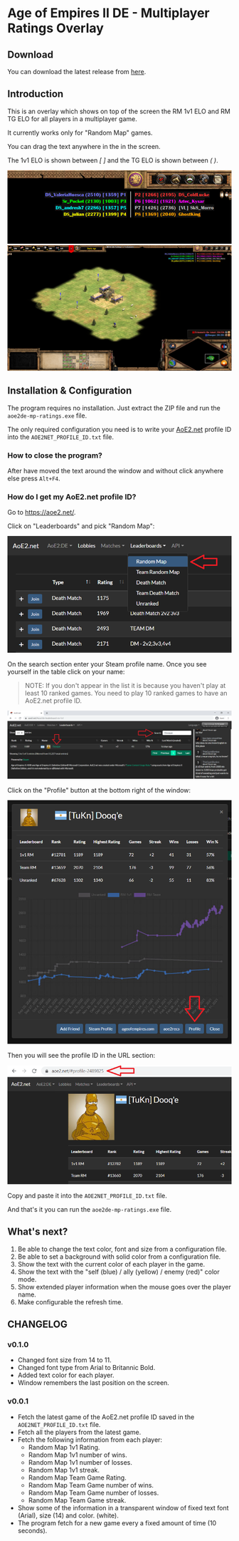 # Age of Empires II DE - Multiplayer Ratings Overlay

## Download

You can download the latest release from [here](https://github.com/Dooque/aoe2-de-mp-ratings/archive/refs/tags/v0.1.0.zip).

## Introduction

This is an overlay which shows on top of the screen the RM 1v1 ELO and RM TG ELO for all players in a multiplayer game.

It currently works only for "Random Map" games.

You can drag the text anywhere in the in the screen.

The 1v1 ELO is shown between *[ ]* and the TG ELO is shown between *( )*.

![](./res/picture1.png)
![](./res/picture2.png)

## Installation & Configuration

The program requires no installation. Just extract the ZIP file and run the `aoe2de-mp-ratings.exe` file.

The only required configuration you need is to write your [AoE2.net](https://aoe2.net) profile ID into the `AOE2NET_PROFILE_ID.txt` file.

### How to close the program?

After have moved the text around the window and without click anywhere else press `Alt+F4`.

### How do I get my AoE2.net profile ID?

Go to https://aoe2.net/.

Click on "Leaderboards" and pick "Random Map":

![](./res/picture3.png)

On the search section enter your Steam profile name. Once you see yourself in the table click on your name:

> NOTE: If you don't appear in the list it is because you haven't play at least 10 ranked games. You need to play 10 ranked games to have an AoE2.net profile ID.

![](./res/picture4.png)

Click on the "Profile" button at the bottom right of the window:

![](./res/picture5.png)

Then you will see the profile ID in the URL section:

![](./res/picture6.png)

Copy and paste it into the `AOE2NET_PROFILE_ID.txt` file.

And that's it you can run the `aoe2de-mp-ratings.exe` file.

## What's next?

1. Be able to change the text color, font and size from a configuration file.
2. Be able to set a background with solid color from a configuration file.
3. Show the text with the current color of each player in the game.
4. Show the text with the "self (blue) / ally (yellow) / enemy (red)" color mode.
5. Show extended player information when the mouse goes over the player name.
6. Make configurable the refresh time.

## CHANGELOG

### v0.1.0

* Changed font size from 14 to 11.
* Changed font type from Arial to Britannic Bold. 
* Added text color for each player.
* Window remembers the last position on the screen.

### v0.0.1

* Fetch the latest game of the AoE2.net profile ID saved in the `AOE2NET_PROFILE_ID.txt` file.
* Fetch all the players from the latest game.
* Fetch the following information from each player:
  * Random Map 1v1 Rating.
  * Random Map 1v1 number of wins.
  * Random Map 1v1 number of losses.
  * Random Map 1v1 streak.
  * Random Map Team Game Rating.
  * Random Map Team Game number of wins.
  * Random Map Team Game number of losses.
  * Random Map Team Game streak.
* Show some of the information in a transparent window of fixed text font (Arial), size (14) and color. (white).
* The program fetch for a new game every a fixed amount of time (10 seconds).
